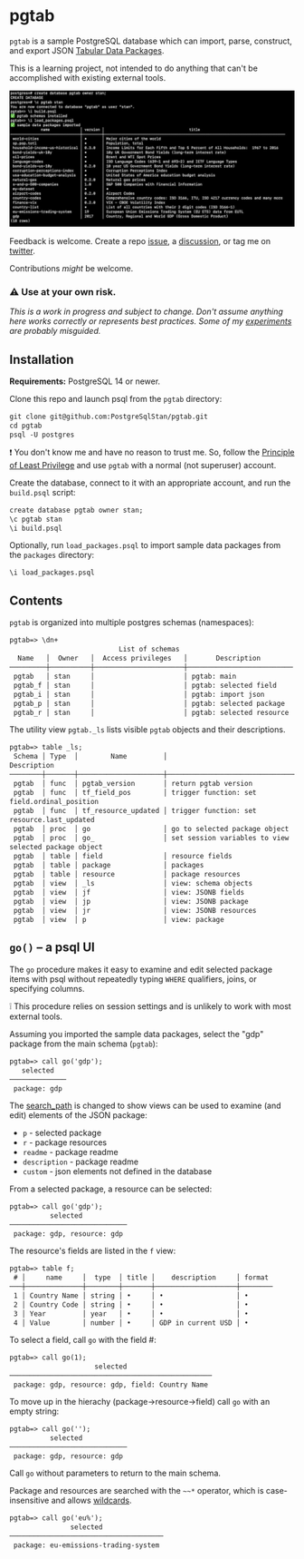 # pgtab

`pgtab` is a sample PostgreSQL database which can import, parse, construct, and export JSON [Tabular Data Packages](https://specs.frictionlessdata.io/tabular-data-package/).

This is a learning project, not intended to do anything that can't be accomplished with existing external tools.

![pgtab installation screenshot](https://github.com/postgresqlstan/pgtab/blob/assets/pgtab_install_screenshot.jpg)


Feedback is welcome. Create a repo [issue](https://github.com/PostgreSqlStan/pgtab/issues/new), a [discussion](https://github.com/PostgreSqlStan/pgtab/discussions), or tag me on [twitter](https://twitter.com/PostgreSQLStan).

Contributions *might* be welcome.

### :warning: Use at your own risk.

*This is a work in progress and subject to change. Don't assume anything here works correctly or represents best practices. Some of my [experiments](https://github.com/PostgreSqlStan/pgtab/issues/2) are probably misguided.*

## Installation

**Requirements:** PostgreSQL 14 or newer.

Clone this repo and launch psql from the `pgtab` directory:

```
git clone git@github.com:PostgreSqlStan/pgtab.git
cd pgtab
psql -U postgres
```

:exclamation: You don't know me and have no reason to trust me. So, follow the [Principle of Least Privilege](https://en.wikipedia.org/wiki/Principle_of_least_privilege) and use `pgtab` with a normal (not superuser) account.

Create the database, connect to it with an appropriate account, and run the `build.psql` script:

```
create database pgtab owner stan;
\c pgtab stan
\i build.psql
```

Optionally, run `load_packages.psql` to import sample data packages from the `packages` directory:

```
\i load_packages.psql
```

## Contents

`pgtab` is organized into multiple postgres schemas (namespaces):

```
pgtab=> \dn+
                           List of schemas
  Name   │  Owner   │  Access privileges   │       Description
─────────┼──────────┼──────────────────────┼──────────────────────────
 pgtab   │ stan     │                      │ pgtab: main
 pgtab_f │ stan     │                      │ pgtab: selected field
 pgtab_i │ stan     │                      │ pgtab: import json
 pgtab_p │ stan     │                      │ pgtab: selected package
 pgtab_r │ stan     │                      │ pgtab: selected resource
```

The utility view `pgtab._ls` lists visible `pgtab` objects and their descriptions.

```
pgtab=> table _ls;
 Schema │ Type  │        Name         │                      Description
────────┼───────┼─────────────────────┼───────────────────────────────────────────────────────
 pgtab  │ func  │ pgtab_version       │ return pgtab version
 pgtab  │ func  │ tf_field_pos        │ trigger function: set field.ordinal_position
 pgtab  │ func  │ tf_resource_updated │ trigger function: set resource.last_updated
 pgtab  │ proc  │ go                  │ go to selected package object
 pgtab  │ proc  │ go_                 │ set session variables to view selected package object
 pgtab  │ table │ field               │ resource fields
 pgtab  │ table │ package             │ packages
 pgtab  │ table │ resource            │ package resources
 pgtab  │ view  │ _ls                 │ view: schema objects
 pgtab  │ view  │ jf                  │ view: JSONB fields
 pgtab  │ view  │ jp                  │ view: JSONB package
 pgtab  │ view  │ jr                  │ view: JSONB resources
 pgtab  │ view  │ p                   │ view: package
```

## `go()` – a psql UI

The `go` procedure makes it easy to examine and edit selected package items with psql without repeatedly typing `WHERE` qualifiers, joins, or specifying columns.

:grey_exclamation: This procedure relies on session settings and is unlikely to work with most external tools.

Assuming you imported the sample data packages, select the "gdp" package from the main schema (`pgtab`):

```
pgtab=> call go('gdp');
   selected
──────────────
 package: gdp
```

The [search_path](https://www.postgresql.org/docs/current/ddl-schemas.html#DDL-SCHEMAS-PATH) is changed to show views can be used to examine (and edit) elements of the JSON package:

- `p` - selected package
- `r` - package resources
- `readme` - package readme
- `description` - package readme
- `custom` - json elements not defined in the database


From a selected package, a resource can be selected:

```
pgtab=> call go('gdp');
          selected
─────────────────────────────
 package: gdp, resource: gdp
```

The resource's fields are listed in the `f` view:

```
pgtab=> table f;
 # │     name     │  type  │ title │    description     │ format
───┼──────────────┼────────┼───────┼────────────────────┼────────
 1 │ Country Name │ string │ •     │ •                  │ •
 2 │ Country Code │ string │ •     │ •                  │ •
 3 │ Year         │ year   │ •     │ •                  │ •
 4 │ Value        │ number │ •     │ GDP in current USD │ •
```

To select a field, call `go` with the field #:

```
pgtab=> call go(1);
                     selected
──────────────────────────────────────────────────
 package: gdp, resource: gdp, field: Country Name
```

To move up in the hierachy (package->resource->field) call `go` with an empty string:

```
pgtab=> call go('');
          selected
─────────────────────────────
 package: gdp, resource: gdp
 ```

Call `go` without parameters to return to the main schema.

Package and resources are searched with the `~~*` operator, which is case-insensitive and allows [wildcards](https://www.postgresql.org/docs/15/functions-matching.html#FUNCTIONS-LIKE).

```
pgtab=> call go('eu%');
               selected
──────────────────────────────────────
 package: eu-emissions-trading-system
```

